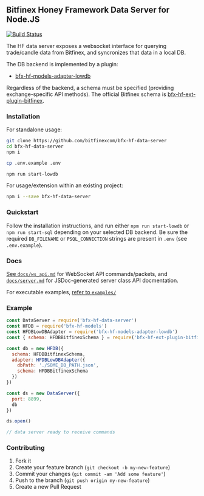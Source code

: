 ## Bitfinex Honey Framework Data Server for Node.JS

[![Build Status](https://travis-ci.org/bitfinexcom/bfx-hf-data-server.svg?branch=master)](https://travis-ci.org/bitfinexcom/bfx-hf-data-server)

The HF data server exposes a websocket interface for querying trade/candle data from Bitfinex, and syncronizes that data in a local DB.

The DB backend is implemented by a plugin:
* [bfx-hf-models-adapter-lowdb](https://github.com/bitfinexcom/bfx-hf-models-adapter-lowdb)

Regardless of the backend, a schema must be specified (providing exchange-specific API methods). The official Bitfinex schema is [bfx-hf-ext-plugin-bitfinex](https://github.com/bitfinexcom/bfx-hf-models-adapter-sql).

### Installation

For standalone usage:
```bash
git clone https://github.com/bitfinexcom/bfx-hf-data-server
cd bfx-hf-data-server
npm i

cp .env.example .env

npm run start-lowdb
```

For usage/extension within an existing project:
```bash
npm i --save bfx-hf-data-server
```

### Quickstart

Follow the installation instructions, and run either `npm run start-lowdb` or `npm run start-sql` depending on your selected DB backend. Be sure the required `DB_FILENAME` or `PSQL_CONNECTION` strings are present in `.env` (see `.env.example`).

### Docs

[See `docs/ws_api.md`](/docs/ws_api.md) for WebSocket API commands/packets, and [`docs/server.md`](/docs/server.md) for JSDoc-generated server class API docmentation.

For executable examples, [refer to `examples/`](/examples)

### Example

```js
const DataServer = require('bfx-hf-data-server')
const HFDB = require('bfx-hf-models')
const HFDBLowDBAdapter = require('bfx-hf-models-adapter-lowdb')
const { schema: HFDBBitfinexSchema } = require('bfx-hf-ext-plugin-bitfinex')

const db = new HFDB({
  schema: HFDBBitfinexSchema,
  adapter: HFDBLowDBAdapter({
    dbPath: './SOME_DB_PATH.json',
    schema: HFDBBitfinexSchema
  })
})

const ds = new DataServer({
  port: 8899,
  db
})

ds.open()

// data server ready to receive commands
```

### Contributing

1. Fork it
2. Create your feature branch (`git checkout -b my-new-feature`)
3. Commit your changes (`git commit -am 'Add some feature'`)
4. Push to the branch (`git push origin my-new-feature`)
5. Create a new Pull Request
